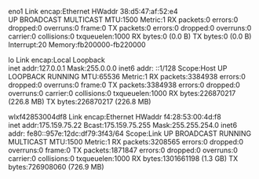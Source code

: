 eno1      Link encap:Ethernet  HWaddr 38:d5:47:af:52:e4  
          UP BROADCAST MULTICAST  MTU:1500  Metric:1
          RX packets:0 errors:0 dropped:0 overruns:0 frame:0
          TX packets:0 errors:0 dropped:0 overruns:0 carrier:0
          collisions:0 txqueuelen:1000 
          RX bytes:0 (0.0 B)  TX bytes:0 (0.0 B)
          Interrupt:20 Memory:fb200000-fb220000 

lo        Link encap:Local Loopback  
          inet addr:127.0.0.1  Mask:255.0.0.0
          inet6 addr: ::1/128 Scope:Host
          UP LOOPBACK RUNNING  MTU:65536  Metric:1
          RX packets:3384938 errors:0 dropped:0 overruns:0 frame:0
          TX packets:3384938 errors:0 dropped:0 overruns:0 carrier:0
          collisions:0 txqueuelen:1000 
          RX bytes:226870217 (226.8 MB)  TX bytes:226870217 (226.8 MB)

wlxf42853004df8 Link encap:Ethernet  HWaddr f4:28:53:00:4d:f8  
          inet addr:175.159.75.22  Bcast:175.159.75.255  Mask:255.255.254.0
          inet6 addr: fe80::957e:12dc:df79:3f43/64 Scope:Link
          UP BROADCAST RUNNING MULTICAST  MTU:1500  Metric:1
          RX packets:3208565 errors:0 dropped:0 overruns:0 frame:0
          TX packets:1871847 errors:0 dropped:0 overruns:0 carrier:0
          collisions:0 txqueuelen:1000 
          RX bytes:1301661198 (1.3 GB)  TX bytes:726908060 (726.9 MB)

